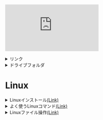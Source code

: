 ![Linux](https://github.com/yuuki-naito/note/blob/main/Linux.md)

<details>  
  <summary>リンク</summary>
    <a href="https://github.com/yuuki-naito/note/blob/main/test/README.md">git</a>
</details>
<details>  
  <summary> ドライブフォルダ </summary><div>
  
  <a href="https://drive.google.com/drive/folders/1gBcU39HoN8ojK4kbKTYJj8MxPPMXkJnQ?usp=drive_link">ドライブフォルダ</a>
  </div></details> 

# Linux #

<details>
<summary>Linuxインストール<a href="https://gitlab.com/pascaliaasia/pav-training-program/basic-program/-/blob/tool/linux_basic/02.Install Linux virtual env.md">(Link)</a>
</summary><div>

  ## 2. Install Linux virtual environment
  - WIndowsへのInstall
  1. WindowsへのLinux環境として、まずはUbuntuをInstallする。
  1. WindowsでLinuxを動作可能にするために、「スタート」「設定」「アプリと機能」(右上に)「プログラムと機能」より、「Windowsの機能の有効化と無効化を選択。下記画像の「Linux用Windowsサブシステム」を有効にする。
  ![image.png](https://boostnote.io/api/teams/R3VwmLMvj/files/763f82a1cfde77cd8728bced0b94c745ec1d792e3b24bfe6c25004b1bd4848a6-image.png)
  1. WindowsストアよりUbuntuを検索、インストールする。
  ![image.png](https://boostnote.io/api/teams/R3VwmLMvj/files/709620534e09e09149d2eac8efab9ebcd8b0ce1a2bd3718384e747fb585f1908-image.png)
  1. 少しの後、ユーザ名とPWを登録する。
  ![image.png](https://boostnote.io/api/teams/R3VwmLMvj/files/fcf7a2e3d5ce42bf74616605a2a904b824b3cb2a2f5d421450c8b72605129509-image.png)

  [!NOTE]
  ユーザ名には入力規則があり、今回の例では「.」が引っ掛かった<br>
  PWの設定の際の入力時には画面上にPWの文字列が表示されないので注意

  </div></details> 

<details>
<summary>よく使うLinuxコマンド<a href="https://gitlab.com/pascaliaasia/pav-training-program/basic-program/-/blob/tool/linux_basic/03.Most often using Linux commands.md">(Link)</a>
</summary><div>

## 3. Most often using Linux commands ##
- ### 主要なコマンド ###
  <details><summary>cat</summary><div>

  catコマンド(concatenateの略)<br>
  ファイルに記載されている内容をコマンドラインに出力する。<br>
  エディタを使って中身を見るよりも素早く中身を確認でき、中身を変えてしまう危険もない。<br>
  /etc/passwdディレクトリで試してみる。
  ```
  cat /etc/passwd
  ``` 

  ![image.png](https://boostnote.io/api/teams/R3VwmLMvj/files/3ec3cdad0a4d003b1d8185135672f5a6effd1f28e34d6bfe8a20aa4bfc7c5395-image.png)
[!note]
  対象のファイルについては、きちんと参照パスが現在位置から指定できる場所にいる必要がある。

  出力したいファイルの内容がコンソールの画面上よりも大きい場合には、「| less」オプションを指定することでlessモードに入ることができる<br>
  lessモードでは、十字キーやPageUp PageDownキーを使用してファイルの中身を閲覧可能になる。<br>
  lessモードはqキーで終了できる。
    </div></details>
    <details><summary>echo</summary><div>

      
      echoコマンドでは、文字列をコンソール画面に出力することができる。<br>
      例えば、環境変数として持っている下記のような変数の内容を出力することもできる。
      ```
      $USER    --ユーザ名
      $HOME    --ユーザのホームディレクトリ
      $PATH    --コマンド検索パス
      ```

      環境変数には、「ユーザ名」「ユーザのホームディレクトリ」や何かのコマンドで指定した際に、対応するディレクトリパスを検索・取得する「パス」の指定などが記載されている。
    [!NOTE]
     $PATH
      $PATHはコマンドサーチパスや、コマンド検索パスなどと呼ばれている。<br>
      Linuxの特徴として、**上記のパスに指定してあるディレクトリはパス名を省略してよい**という決まりがある。<br>
      Windowsと違い、カレントディレクトリにあったとしても**自分のファイルとは限らない**ため、コマンドを実行する際には必ずパス指定する必要がある。<br>

      下記のようにコマンドを実施してみる。
      ```
      echo $USER
      echo $HOME
      echo $PATH
      ```

      ![image.png](https://boostnote.io/api/teams/R3VwmLMvj/files/6bf8393f5deab9fde36ff4d226e4be15240403392337d6244d64f2d3091a83a6-image.png)
      ユーザ名、ホームディレクトリ、パス内容が出力された。<br>
      下記のコマンドではビープ音/アラート音が出力される。
      ```
      echo -e "\a"
      ```
      ファイルに書き込むこともできる。
      ```
      echo 'line1
      line2
      line3' > test02
      ```
      ![image.png](https://boostnote.io/api/teams/R3VwmLMvj/files/0c3dfc9c56fe4960ac9c6810c2f1f7d852a321bc0c7b486f2c6940fe4188d74b-image.png)
    [!NOTE]
     改行
      シングルクォート(')で囲むことで、改行を含めてテキストファイルとして書き込みができる。


      </div></details>
      <details><summary>alias</summary><div>

      aliasは別名という意味のコマンド。<br>
      コマンドや、コマンドをまとめたものなどに別名をつけ、一度のCallで呼び出すことができるようにする。
      ```
      alias hello = "echo my name is"    --「echo my name is」というコマンドとキーワードにhelloという名前を付ける。
      hello yuuki    --hello コマンドに文字列「yuuki」をつける
      ```
      
      ![image.png](https://boostnote.io/api/teams/R3VwmLMvj/files/fffbdfe29f3e68747f78412b91141d43a1d2e33aa5b01c230ebb0a732c7fbc88-image.png)
      `my name is yuuki    --出力結果`<br>
      定義した別名は、ターミナルの終了とともに定義も消える。<br>
      もし以後常に使いたいのであれば、ホームディレクトリ配下に「.bash_aliases」ファイルを作成し、定義を追加する。
      </div></details>
      <details><summary>curl</summary><div>

      URLやインターネットアドレスより、情報・ファイルを収集するツール。<br>
      デフォルトのLinuxには存在しない場合があるため、apt-getコマンドを使用してインストールする必要がある。<br>
      `sudo apt-get install curl        --管理者権限を使用してapt-getコマンドを使用し、curlツールをインストール`<br>
      ※管理者権限のPWを聞かれる。
      
      ![image.png](https://boostnote.io/api/teams/R3VwmLMvj/files/20c13578d002519a2ce9bf7ec327c1465d5cf09e0d8cdce2bde4e628e6c2cac1-image.png)
      実際に使ってみる。ここではGoogleのホームページより情報を取得する。
      ```
      curl https:://google.com -o google.com
      ```
      
      ![image.png](https://boostnote.io/api/teams/R3VwmLMvj/files/bf246605b625d416423eab439deff01d63c9b62063fd9f4f0f40c0a7c7dd62c3-image.png)
      取得結果を「google.com」という名前で格納しているので、確認する。
      
      ![image.png](https://boostnote.io/api/teams/R3VwmLMvj/files/2081afb77236bf0b3db9a671306f62c7c4ceb1758f6ddf6e443f51ac7d2fb1e1-image.png)
      コマンド実行中には、進行状況が出力されるため、不要な場合には,`-s`オプションをつける
        
      </div></details>
      <details><summary>df</summary><div>

      コンピュータ情報を出力するコマンド。<br>
      `-h`オプションをつけることで、人間が読める文字で出力され、`-x`オプションで指定したディレクトリを除外することも可能。
        
      ![image.png](https://boostnote.io/api/teams/R3VwmLMvj/files/39976196c789e03d28695a5a0da4a145248024af3803f62fce231ccc1be65cb1-image.png)

      </div></details>
      <details><summary>diff</summary><div>

      2つのテキストファイルを比較、差分を出力するコマンド。
      並べて表示するオプション`-y`、<br>
      幅の指定オプション`-W xx(Wは大文字xxは数字)`や、<br>
      記載内容が異なる点に焦点を当てるオプション`--suppress-common-lines`などがある。<br>
      ファイル作成から比較までを実施する。
      
      ![image.png](https://boostnote.io/api/teams/R3VwmLMvj/files/83e8eb892f7d0b5e4150e9e1de44130ef67c5d7314a2fc19b00e4a85c8f1bd0a-image.png)
        
      </div></details>
      <details><summary>exit</summary><div>

      ターミナル終了やシェルスクリプト実行終了、SSHのリモート接続の切断などで使用する。
      </div></details>
      
      <details><summary>find</summary><div>

      検索コマンド。<br>
      どのディレクトリから何のファイルを検索するかを指定することで実行可能。<br>
      ワイルドカードを使用することであいまい検索も可能で、`*`(任意の1文字以上)や、<br>
      `?`(任意の1文字)などを指定することで目的のファイルを探す。
      `-name` 名前の指定
      `-type` ファイルタイプの指定
      `-iname` 大文字小文字の区別なしでファイル名検索
      </div></details>
      
      <details><summary>finger</summary><div>

      ユーザの最終ログイン時刻、ユーザのホームディレクトリ、ユーザアカウントのフルネームなどのユーザ情報を表示する。
    [!NOTE]
      WindowsサブシステムのUnuntuでは正常動作しない可能性がある。<br>
      また、追加インストールの必要がある場合もある。<br>
      ※自環境では動作しなかった。

      
      </div></details>
      
      <details><summary>free</summary><div>

      freeコマンドは、メモリ使用量の情報が表示される。<br>
      RAMの情報などが表示され、`-h`オプションにて人が読めるようにできる。
      </div></details>
      
      <details><summary>grep</summary><div>

      grepコマンドは、一致検索を実施するコマンド。<br>
      ファイルの中身を確認することができるので、例えば、テキストの中に「line2」と書かれた行のあるファイル。といった検索が可能。
      ```
        grep "line2" *.txt
      ```
      
      ![image.png](https://boostnote.io/api/teams/R3VwmLMvj/files/1d9bf71777f4fe7c34f1b24a333043cb5b8a99bcdf64c1fe71f3e19ea2ebc32b-image.png)
      ※拡張子がないファイルもあるので、ファイル名は正確に指定する必要がある。

      </div></details>
      
      <details><summary>groups</summary><div>

      ユーザが何グループ化を表示
      </div></details>
      
      <details><summary>gzip</summary><div>

      ファイル圧縮コマンド。デフォルトでは元ファイルは削除される。<br>
      オリジナルを確保したまま保存する場合には、`-k`オプションを設定する。
      
      ![image.png](https://boostnote.io/api/teams/R3VwmLMvj/files/074c17eed5e9b78dc7ceb8fee1e367bf390fe227644f2b5659b974a67edc3b09-image.png)

      </div></details>
      
      <details><summary>head</summary><div>

      catに似たコマンドで、ファイルの先頭10行のみ出力する。<br>
      `-n xx`(xxは数字)オプションにて、表示行数を指定できる。
      </div></details>
      
      <details><summary>tail</summary><div>

      headの末尾Ver
      </div></details>
      
      <details><summary>history</summary><div>

      履歴コマンド。<br>
      発行したコマンドの履歴を表示する。<br>
      履歴にある`!`と行番号を指定することで指定のコマンドを繰り返すことができる。`!2`など<br>
      また、`!!`で1つ前のコマンドを繰り返せる。
      </div></details>
      
      <details><summary>kill</summary><div>

      実行中のタスクを停止することができる。
      使用するにはプロセスID(PID)を指定する必要がある。
      ```
      ps -aux | grep pav02
      ```
      sleepコマンドで発生させたプロセスを停止した画像。
        
      ![image.png](https://boostnote.io/api/teams/R3VwmLMvj/files/72a192fc9b123887453c7dbac22477de87847492573a786de9000a2e06256d6e-image.png)

      </div></details>
      
      <details><summary>less</summary><div>

      catコマンドの際にも触れたコマンド、エディタを開かずに中身を見ることができ、<br>
      ファイルの中身をキースクロールで確認可能。<br>
      `less [ファイル名]`とすることで、lessコマンド単体でも使用可能。<br>
      
      パイプでつなぐことで、ほかのコマンドの結果をlessで見ることも可能。<br>
      ```
        ls -l | less
      ```
      </div></details>
      
      <details><summary>man</summary><div>

      manコマンドは、lessコマンド画面の形式で、manコマンドの内容を表示する。<br>
      内容としては、指定したコマンドのユーザマニュアルが表示される
      ```
        man ls
      ```
      
      ![image.png](https://boostnote.io/api/teams/R3VwmLMvj/files/7c1929479d11482164dde82b2618778f0c8db7859f867af3b4310f6af8dcc71f-image.png)

      </div></details>
      
      <details><summary>passwd</summary><div>

      パスワード変更コマンド。新しいPWを入力する。<br>
      PWの変更になるので、他ユーザのPWを変更するには管理者権限が必要<br>
      
      </div></details>
      
      <details><summary>ping</summary><div>

      pingを実施するコマンド。IPやアドレスを指定する。
      ```
        ping google.com
      ```
      
      ![image.png](https://boostnote.io/api/teams/R3VwmLMvj/files/5498f7f10c4a1abcd04e9ad999cf0d2c0c7747af863e1ce117396601edf3da1a-image.png)
      `-c`オプションで指定の回数だけ実施することが可能<br>
      `Ctrl + C`で停止できる。
      </div></details>
      
      <details><summary>ps</summary><div>

      実行中のプロセスを表示するコマンド。デフォルトでは、現在のシェルでのプロセス一覧になる。<br>
      特定ユーザを表示するには`-u`オプションを指定する。<br>
      出力が長くなる可能性があるので、`| less`をつけることを推奨
      </div></details>
      
      <details><summary>shutdown</summary><div>

      システムのシャットダウンのコマンド。(Windowsアプリのターミナルでは仮想環境のため動作しない。)<br>
      実行すると1分以内にシステムが終了する。<br>
      今すぐに終了する際には、`now`パラメータを指定する。<br>
      shutdownをスケジュールすることもできる。スケジュールを設定すると、ログイン中のユーザすべてにブロードキャストされる。<br>
      シャットダウンを中止する場合には、`shutdown -c`を入力する。
        
      </div></details>
      
      <details><summary>SSH</summary><div>

      sshコマンドを使用して、Linuxのリモート操作が可能。<br>
      ssh接続には、ユーザ名、接続先IPアドレスorドメイン名の指定が必要。<br>
      ※仮想環境では動作しない可能性がある。
      </div></details>
      
      <details><summary>sudo</summary><div>

      root権限、管理者権限でコマンドを実行する際につけるコマンド。
      </div></details>
      
      <details><summary>tar</summary><div>

      複数ファイルをまとめて、1つのtarファイルと呼ばれるまとまりにするコマンド。<br>
      アーカイブファイルとも呼ばれ、基本的には圧縮をかけるが、非圧縮も可能。<br>

        | 短いオプション | 長いオプション | 意味 |
        | - | - | - |
        | -c | --create | 新しいアーカイブを作成する |
        | -r | --append | アーカイブの最後にファイルを追加する |
        | -A | --catenate, |
        | --concatenate | アーカイブにtarアーカイブを追加する |
        | -u | --update | アーカイブのファイルを更新する（アーカイブ内の同名ファイルより新しいものだけを追加する） |
        | -d | --diff, |
        | --compare | アーカイブとファイルシステムを比較する |
        | --delete | アーカイブから削除する |
        | -t | --list | アーカイブの内容の一覧を表示する |
        | -x | --extract,--get | アーカイブからファイルを抽出する |
        ```
      </div></details>
      
      <details><summary>top</summary><div>

      Linuxのマシン関連の情報をリアルタイムに表示する。<br>
      `E`キーを入力することで人間が見やすくできる。
      `Q`キーで終了する。
      </div></details>
      
      
      <details><summary>uname</summary><div>

      作業中のコンピュータにかかわるシステム情報を取得できる。
      ```
        -a  すべて表示
        -s  カーネルタイプ
        -r  カーネルリソース
        -v  バージョン
      ```
      </div></details>
      
      
      <details><summary>w</summary><div>

      ログインユーザ一覧
      </div></details>
      
      
      <details><summary>whoami</summary><div>

      現在のログインユーザがだれかを表示
      </div></details>
</div></details>

<details>
<summary>Linuxファイル操作<a href="https://gitlab.com/pascaliaasia/pav-training-program/basic-program/-/blob/tool/linux_basic/04.Working with Files and Directories.md">(Link)</a>
</summary><div>

## 4. Working with Files and Directories


- Linuxファイルシステムの機能<br>
  Linuxのファイルシステムは、ツリー構造で、最上位ディレクトリをルートと呼ぶ。<br>
  - パスの指定<br>
    Linuxのパスの指定はスラッシュを使用する。
  - パーティション、ディレクトリ、ドライブ<br>
    LinuxではWindowsのように、ドライブなのか、ネットワークドライブなのか、通常のディレクトリかを区別できない。
  - 大文字と小文字<br>
    Linuxでは大文字と小文字を区別する。
  - ファイル拡張子<br>
    ファイル拡張子は必須ではない
  - 隠しファイル<br>
    先頭に`.`をつけることで隠しファイルにすることができる。

1. ディレクトリの移動
    - `pwd`コマンドで現在地を取得する。<br>
    pwdには2つのオプションがある。<br>
    `-l` シンボリックリンクを解決しない。<br>
    `-p` シンボリックリンクなし、物理ディレクトリのみ表示

  [!NOTE]
    シンボリックリン区については次セクションに記載。
    コンピュータ上のファイル/フォルダを指し示すLinux上のファイル種別。Windowsのショートカットに似ている。

    - ディレクトリの移動には`cd`コマンドを使用する。<br>
      絶対パス、相対パスともに移動可能<br>
      また、自分のいるディレクトリの指定には`.`、一つ上のディレクトリには`..`で指定可能。<br>
      直前に作業をしていたディレクトリについては`-`で指定が可能である。
1. ファイルとディレクトリのリスト
    - ターミナルには基本的にはGUIがないので、ファイルリストについてはコマンドで取得する。<br>
    `ls`コマンドを使用する。このコマンドは別のパスも指定することが可能。
    `-l`オプションを使用することで、詳細情報を表示。<br>
  ![image.png](https://boostnote.io/api/teams/R3VwmLMvj/files/f401eff86786b094e8da2de3e0e144b40eaf0175166dcd1d8f09ef68037bb75a-image.png)
    先頭の10桁の文字列にはそれぞれ意味があり、1桁目がファイル属性、以降はそれぞれ3文字ずつ、所有者、グループ、他の人のアクセス権限(パーミッション)が表示されている。<br>
    1. ファイル種類<br>
    下記の属性がある。<br>
    `-`通常ファイル<br>
    `d`ディレクトリ<br>
    `l`シンボリックリンク<br>
    `c`キャラクタ型デバイスファイル(特殊ファイル)<br>
    `b`ブロック型デバイスファイル(特殊ファイル)<br>
    
    1. パーミッション<br>
    `r`読み出し<br>
    `w`書き込み<br>
    `x`実行許可
1. 作成と削除<br>
    - ディレクトリ<br>
  ディレクトリを作成する際には`mkdir`コマンドを使用する。<br>
  `-p`オプションを使用することで、存在しないディレクトリの配下にディレクトリを作成する。<br>
  つまり階層構造を丸ごと一度に作成可能ということ。
  
    - ファイル<br>
  まっさらな新しいファイルを作成するには`touch`コマンドを使用する。(空ファイル作成)<br>
  ファイル名を指定し、その名前の新しいファイルを作成する。
  
    - 削除<br>
  ディレクトリもファイルも、削除する際には共通のコマンドで削除が可能。<br>
  どちらも`rm`コマンドの後にディレクトリ名/ファイル名を指定する。<br>
  ただし、中身のあるディレクトリは削除できないので、ファイルごとディレクトリを強制的に削除する場合には、<br>
  `-rf`オプションを指定する。
  
1. コピーと移動<br>
  コピー/移動については、これも同じコマンドで実行可能である。<br>
    - コピー<br>
    `cp`コマンドでコピーを実行できる。<br>
    第一引数に元ネタ、第二引数に移動先のパス(絶対/相対)を指定する。
    
    - 移動
    `mv`コマンドで移動を実行できる。<br>
    引数の取り扱いは`cp`と同様<br>
    Windowsとの違いとして、「カット(切り取り)」という動作は存在しないので注意。

1. シンボリックリンク<br>
  Linuxでいう**リンク**とは、「ファイル名」と「実データ」との関係を表す。
  リンクには2種ある。
  
    - ハードリンク<br>
    対象ファイルのミラーリングとして、実物がオリジナルとコピーの2つあり、同期している状態。<br>
    オリジナルファイルで利用可能なデータにアクセスする。<br>
    元のファイルが移動/削除されたとしても、`inode`を参照しているためリンクへの影響はない。
  
    - ソフトリンク(シンボリックリンク)<br>
    ファイル名へのポインタとして機能するリンク。<br>
    オリジナルファイルで利用可能なデータにアクセスできない。<br>
    元のファイルが移動/削除されたりすると**無効になる**
    
    - inode<br>
    iノードとは、ファイルの所有者やサイズ、アクセス権限、作成日時、データ領域へのポインタなどの各種情報を記録するためのデータ。<br>
    とあるデータを**指し示す属性情報のデータ**のこと。属性情報
  
    - inode番号<br>
    inodeを指し示す番号。<br>
    上記のことからデータを見たい場合にシステム側では下記の手順で表示する。<br>
    １．ファイル名からinode番号をたどる<br>
    ２．inode番号からinodeをたどる<br>
    ３．inodeから実データをたどる<br>
    `ls -i`のコマンド+オプションで取得可能。
  
    - 各リンクの相違点を記載する。
    
    ![image.png](https://boostnote.io/api/teams/R3VwmLMvj/files/fb242444656360d00fe99d282423943f7a3c3524a1528062f0bbca1a05078702-image.png)
  
    [!NOTE]
      i ノード番号 – インデックス ノード番号は、Linux/Unix システム内のすべてのファイルに割り当てられる一意の番号です。<br>
      スーパーユーザー – スーパーユーザーには、通常のユーザーと比較してより多くの権限があります。ファイルの所有権を変更したり、アクセス許可を設定したりできます。
    :::
  
  1. リンクの作成方法<br>
    1. ソフトリンク(シンボリックリンク)<br>
      `ln -s <source><dest>`
    1. ハードリンク<br>
      `ln <source><dest>`
  
  1. ファイル/ディレクトリのサイズ
      - `du`コマンド<br>
      `du`コマンドを確認したいパスに対して使用するとファイル/ディレクトリのブロック数とサブディレクトリが表示される。<br>
      `-h`オプションで人間が読める形になる。<br>
      `-s`オプションでディレクトリの使用量の合計サイズを取得可能。<br>
      `-a`オプションを使用すると、すべてのファイルとディレクトリのディスク使用量が表示される。<br>
      どのオプションも`-h`と併用可能
  
        ![image.png](https://boostnote.io/api/teams/R3VwmLMvj/files/547c624625985e53aff9daf53167b816e86dd9fc1f565b760b0376250add7aa0-image.png)
  
- アクセス許可<br>
  - 所有権<br>
  Linuxには所有権という考え方があり、以下の所有者の別がある。
    1. ユーザ<br>
    ファイルの所有者。基本的には作成者。
    1. グループ<br>
    ユーザグループ。複数ユーザが属するグループ。グループ全員に権限が降られるので個別に設定する必要がなく、共同管理するような場合に使える。
    1. その他<br>
    ファイルの制作者でもグループでもないほかの人。Publicのイメージ。
  
  - アクセス許可<br>
  3タイプのアクセス権の設定が可能。
    1. 読み取り`r`(read)<br>
    ファイルやディレクトリを開いて中身を読み取る権利。
    1. 書き込み`w`(write)<br>
    ファイルやディレクトリの中身に書き込む(中身を変更する)権利。<br>
    権限のないディレクトリにはファイルを保存することもできない。<br>
    中身のファイルに書き込み権限があった場合には、**ファイルの中身**には書き込めるが、名前の変更や移動など<br>
    **ディレクトリ上で見れるファイルに何かしらの変更が入る動作はできない。**
    1. 実行`x`(execute)
  
    各ファイルやディレクトリの権限の確認については、`ls -l`コマンドにて確認ができる。<br>
    また、それぞれの権限のパターンごとに数字が割り振られていて、下記の表のとおりになる。
      ![image.png](https://boostnote.io/api/teams/R3VwmLMvj/files/34b592e5bb96eefc0066487578882b88f19b6dfdb08fe20c22d163489e7d10f3-image.png)

  - `chmod`コマンド<br>
    上記で確認していたアクセス権限の変更については、`chmod`コマンドを実行する。
    ```
      chmod [権限] [対象ファイル]
      chmod [対象ユーザ] [+/=/-] [(付与/設定/削除)権限] [対象ファイル]
      example
      chmod 755 test.txt
      chmod g+rw test.txt      ---グループユーザに対して、読み取りと書き込み権限を付与
    ```
    付与方法はそれぞれ下記の通り。
    
    ![image.png](https://boostnote.io/api/teams/R3VwmLMvj/files/1477c656cd158a4dd205a663b9b57797a45854b1efb25899c9cac9ba0920c9ce-image.png)
    上記の数字を、それぞれ[ユーザ(u)][グループ(g)][その他(o)]の順に数値で設定の上ファイルを指定する。
    もしくは個別にu/g/oを指定し、各ユーザに対して追加`+`、設定`=`、削除`-`を記述する。
  
  - 所有者の変更(`chown`)
    オーナーを変更することが可能
  - グループの変更(`chgrp`)
    グループを変更することが可能。
  
  - 注意点<br>
    このファイルには、/etc/groupシステムで定義されているすべてのグループが含まれています<br>
このコマンドを使用すると、groups自分がメンバーとなっているすべてのグループを検索できます。このコマンドについては前の章で説明しました。<br>
2 つのグループが同じファイルを所有することはできません。<br>
Linux にはネストされたグループがありません。あるグループが他のグループのサブグループになることはできません<br>
x-実行許可とは、ディレクトリに「入る」ことと、サブディレクトリへのアクセスが許可されることを意味します。<br>
  
      
  
  
  

</div></details>

